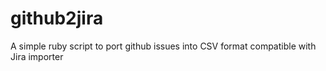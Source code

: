 github2jira
===========

A simple ruby script to port github issues into CSV format compatible with Jira importer
